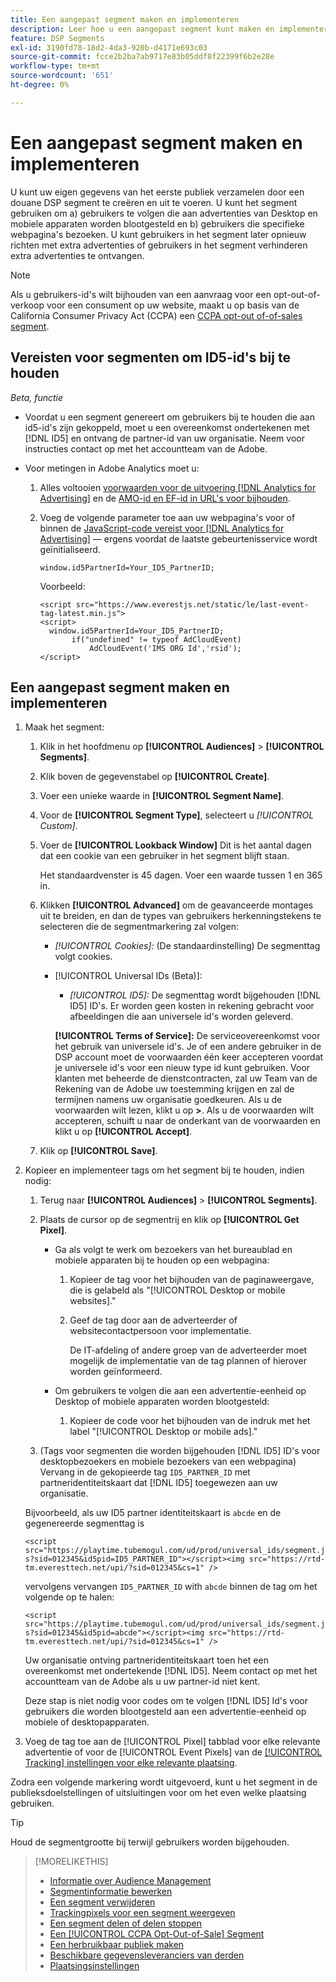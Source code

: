 ```yaml
---
title: Een aangepast segment maken en implementeren
description: Leer hoe u een aangepast segment kunt maken en implementeren om gebruikers te volgen die worden blootgesteld aan advertenties of gebruikers die uw webpagina's bezoeken.
feature: DSP Segments
exl-id: 3190fd78-18d2-4da3-920b-d4171e693c03
source-git-commit: fcce2b2ba7ab9717e83b05ddf8f22399f6b2e28e
workflow-type: tm+mt
source-wordcount: '651'
ht-degree: 0%

---
```


# Een aangepast segment maken en implementeren

U kunt uw eigen gegevens van het eerste publiek verzamelen door een douane DSP segment te creëren en uit te voeren. U kunt het segment gebruiken om a) gebruikers te volgen die aan advertenties van Desktop en mobiele apparaten worden blootgesteld en b) gebruikers die specifieke webpagina&#39;s bezoeken. U kunt gebruikers in het segment later opnieuw richten met extra advertenties of gebruikers in het segment verhinderen extra advertenties te ontvangen.

>[!NOTE]
>
>Als u gebruikers-id&#39;s wilt bijhouden van een aanvraag voor een opt-out-of-verkoop voor een consument op uw website, maakt u op basis van de California Consumer Privacy Act (CCPA) een [CCPA opt-out of-of-sales segment](ccpa-opt-out-segment-create.md).

## Vereisten voor segmenten om ID5-id&#39;s bij te houden

*Beta, functie*

* Voordat u een segment genereert om gebruikers bij te houden die aan id5-id&#39;s zijn gekoppeld, moet u een overeenkomst ondertekenen met [!DNL ID5] en ontvang de partner-id van uw organisatie. Neem voor instructies contact op met het accountteam van de Adobe.

* Voor metingen in Adobe Analytics moet u:

   1. Alles voltooien [voorwaarden voor de uitvoering [!DNL Analytics for Advertising]](/help/integrations/analytics/prerequisites.md) en de [AMO-id en EF-id in URL&#39;s voor bijhouden](/help/integrations/analytics/ids.md).

   1. Voeg de volgende parameter toe aan uw webpagina&#39;s voor of binnen de [JavaScript-code vereist voor [!DNL Analytics for Advertising]](/help/integrations/analytics/javascript.md) — ergens voordat de laatste gebeurtenisservice wordt geïnitialiseerd.

      ```window.id5PartnerId=Your_ID5_PartnerID;```

      Voorbeeld:

      ```
      <script src="https://www.everestjs.net/static/le/last-event-tag-latest.min.js">
      <script>
        window.id5PartnerId=Your_ID5_PartnerID;
             if("undefined" != typeof AdCloudEvent)
                 AdCloudEvent('IMS ORG Id','rsid');
      </script>
      ```

## Een aangepast segment maken en implementeren

1. Maak het segment:

   1. Klik in het hoofdmenu op **[!UICONTROL Audiences]** > **[!UICONTROL Segments]**.

   1. Klik boven de gegevenstabel op **[!UICONTROL Create]**.

   1. Voer een unieke waarde in **[!UICONTROL Segment Name]**.

   1. Voor de **[!UICONTROL Segment Type]**, selecteert u *[!UICONTROL Custom]*.

   1. Voer de **[!UICONTROL Lookback Window]** Dit is het aantal dagen dat een cookie van een gebruiker in het segment blijft staan.

      Het standaardvenster is 45 dagen. Voer een waarde tussen 1 en 365 in.

   1. Klikken **[!UICONTROL Advanced]** om de geavanceerde montages uit te breiden, en dan de types van gebruikers herkenningstekens te selecteren die de segmentmarkering zal volgen:

      * *[!UICONTROL Cookies]:* (De standaardinstelling) De segmenttag volgt cookies.

      * [!UICONTROL Universal IDs (Beta)]:

         * *[!UICONTROL ID5]:* De segmenttag wordt bijgehouden [!DNL ID5] ID&#39;s. Er worden geen kosten in rekening gebracht voor afbeeldingen die aan universele id&#39;s worden geleverd.

        **[!UICONTROL Terms of Service]:** De serviceovereenkomst voor het gebruik van universele id&#39;s. Je of een andere gebruiker in de DSP account moet de voorwaarden één keer accepteren voordat je universele id&#39;s voor een nieuw type id kunt gebruiken. Voor klanten met beheerde de dienstcontracten, zal uw Team van de Rekening van de Adobe uw toestemming krijgen en zal de termijnen namens uw organisatie goedkeuren. Als u de voorwaarden wilt lezen, klikt u op **>**. Als u de voorwaarden wilt accepteren, schuift u naar de onderkant van de voorwaarden en klikt u op **[!UICONTROL Accept]**.

   1. Klik op **[!UICONTROL Save]**.

1. Kopieer en implementeer tags om het segment bij te houden, indien nodig:

   1. Terug naar **[!UICONTROL Audiences]** > **[!UICONTROL Segments]**.

   1. Plaats de cursor op de segmentrij en klik op **[!UICONTROL Get Pixel]**.

      * Ga als volgt te werk om bezoekers van het bureaublad en mobiele apparaten bij te houden op een webpagina:

         1. Kopieer de tag voor het bijhouden van de paginaweergave, die is gelabeld als &quot;[!UICONTROL Desktop or mobile websites].&quot;

         1. Geef de tag door aan de adverteerder of websitecontactpersoon voor implementatie.

            De IT-afdeling of andere groep van de adverteerder moet mogelijk de implementatie van de tag plannen of hierover worden geïnformeerd.

      * Om gebruikers te volgen die aan een advertentie-eenheid op Desktop of mobiele apparaten worden blootgesteld:

         1. Kopieer de code voor het bijhouden van de indruk met het label &quot;[!UICONTROL Desktop or mobile ads].&quot;

   1. (Tags voor segmenten die worden bijgehouden [!DNL ID5] ID&#39;s voor desktopbezoekers en mobiele bezoekers van een webpagina) Vervang in de gekopieerde tag `ID5_PARTNER_ID` met partneridentiteitskaart dat [!DNL ID5] toegewezen aan uw organisatie.

   Bijvoorbeeld, als uw ID5 partner identiteitskaart is `abcde` en de gegenereerde segmenttag is

   ```<script src="https://playtime.tubemogul.com/ud/prod/universal_ids/segment.js?sid=012345&id5pid=ID5_PARTNER_ID"></script><img src="https://rtd-tm.everesttech.net/upi/?sid=012345&cs=1" />```

   vervolgens vervangen `ID5_PARTNER_ID` with `abcde` binnen de tag om het volgende op te halen:

   ```<script src="https://playtime.tubemogul.com/ud/prod/universal_ids/segment.js?sid=012345&id5pid=abcde"></script><img src="https://rtd-tm.everesttech.net/upi/?sid=012345&cs=1" />```

   Uw organisatie ontving partneridentiteitskaart toen het een overeenkomst met ondertekende [!DNL ID5]. Neem contact op met het accountteam van de Adobe als u uw partner-id niet kent.

   Deze stap is niet nodig voor codes om te volgen [!DNL ID5] Id&#39;s voor gebruikers die worden blootgesteld aan een advertentie-eenheid op mobiele of desktopapparaten.

1. Voeg de tag toe aan de [!UICONTROL Pixel] tabblad voor elke relevante advertentie of voor de [!UICONTROL Event Pixels] van de [[!UICONTROL Tracking] instellingen voor elke relevante plaatsing](/help/dsp/campaign-management/placements/placement-settings.md#placement-tracking).

Zodra een volgende markering wordt uitgevoerd, kunt u het segment in de publieksdoelstellingen of uitsluitingen voor om het even welke plaatsing gebruiken.

>[!TIP]
>
>Houd de segmentgrootte bij terwijl gebruikers worden bijgehouden.

>[!MORELIKETHIS]
>
>* [Informatie over Audience Management](audience-about.md)
>* [Segmentinformatie bewerken](segment-edit.md)
>* [Een segment verwijderen](segment-delete.md)
>* [Trackingpixels voor een segment weergeven](segment-view-pixels.md)
>* [Een segment delen of delen stoppen](segment-share.md)
>* [Een [!UICONTROL CCPA Opt-Out-of-Sale] Segment](ccpa-opt-out-segment-create.md)
>* [Een herbruikbaar publiek maken](reusable-audience-create.md)
>* [Beschikbare gegevensleveranciers van derden](third-party-data-providers.md)
>* [Plaatsingsinstellingen](/help/dsp/campaign-management/placements/placement-settings.md)
